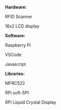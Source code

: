 **Hardware:**

RFID Scanner

16x2 LCD display


**Software:**

Raspberry Pi

VSCode

Javascript


**Libraries:**

MFRC522

RPi soft-SPI

RPi Liquid Crystal Display
